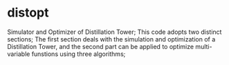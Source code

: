 # distopt
Simulator and Optimizer of Distillation Tower;
This code adopts two distinct sections;
The first section deals with the simulation and optimization of a Distillation Tower, and the second part can be applied to optimize multi-variable funstions using three algorithms;
